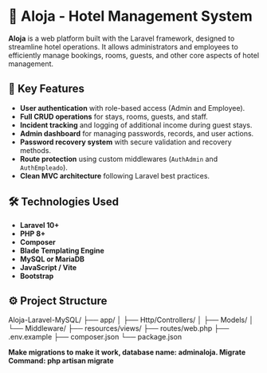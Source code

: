 # 🏨 Aloja - Hotel Management System

**Aloja** is a web platform built with the Laravel framework, designed to streamline hotel operations. It allows administrators and employees to efficiently manage bookings, rooms, guests, and other core aspects of hotel management.

## 🚀 Key Features

- **User authentication** with role-based access (Admin and Employee).
- **Full CRUD operations** for stays, rooms, guests, and staff.
- **Incident tracking** and logging of additional income during guest stays.
- **Admin dashboard** for managing passwords, records, and user actions.
- **Password recovery system** with secure validation and recovery methods.
- **Route protection** using custom middlewares (`AuthAdmin` and `AuthEmpleado`).
- **Clean MVC architecture** following Laravel best practices.

## 🛠️ Technologies Used

- **Laravel 10+**
- **PHP 8+**
- **Composer**
- **Blade Templating Engine**
- **MySQL or MariaDB**
- **JavaScript / Vite**
- **Bootstrap**

## ⚙️ Project Structure

Aloja-Laravel-MySQL/
├── app/
│ ├── Http/Controllers/
│ ├── Models/
│ └── Middleware/
├── resources/views/
├── routes/web.php
├── .env.example
├── composer.json
└── package.json

**Make migrations to make it work, database name: adminaloja. Migrate Command: php artisan migrate**

